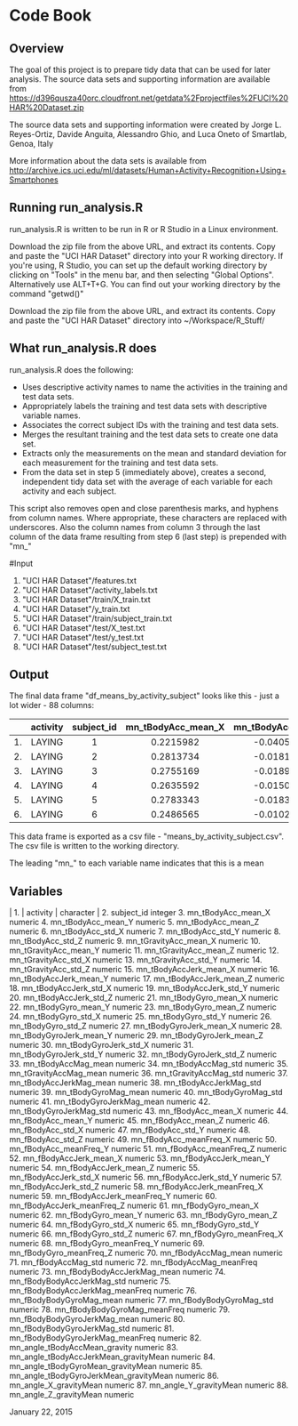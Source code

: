 # Code Book

## Overview
The goal of this project is to prepare tidy data that can be used for later analysis. The source data sets and supporting information are available from https://d396qusza40orc.cloudfront.net/getdata%2Fprojectfiles%2FUCI%20HAR%20Dataset.zip 

The source data sets and supporting information were created by Jorge L. Reyes-Ortiz, Davide Anguita, Alessandro Ghio, and Luca Oneto of Smartlab, Genoa, Italy

More information about the data sets is available from http://archive.ics.uci.edu/ml/datasets/Human+Activity+Recognition+Using+Smartphones

## Running run_analysis.R

run_analysis.R is written to be run in R or R Studio in a Linux environment.

Download the zip file from the above URL, and extract its contents. Copy and paste the "UCI HAR Dataset" directory into your R working directory. 
If you're using, R Studio, you can set up the default working directory by clicking on "Tools" in the menu bar, and then selecting "Global Options". Alternatively use ALT+T+G.
You can find out your working directory by the command "getwd()" 

Download the zip file from the above URL, and extract its contents. Copy and paste the "UCI HAR Dataset" directory into ~/Workspace/R_Stuff/


## What run_analysis.R does

run_analysis.R does the following:
* Uses descriptive activity names to name the activities in the training and test data sets.
* Appropriately labels the training and test data sets with descriptive variable names.
* Associates the correct subject IDs with the training and test data sets.
* Merges the resultant training and the test data sets to create one data set. 
* Extracts only the measurements on the mean and standard deviation for each measurement for the training and test data sets.
* From the data set in step 5 (immediately above), creates a second, independent tidy data set with the average of each variable for each activity and each subject.

This script also removes open and close parenthesis marks, and hyphens from column names. Where appropriate, these characters are replaced with underscores. Also the column names from column 3 through the last column of the data frame resulting from step 6 (last step) is prepended with "mn_"

#Input

1. "UCI HAR Dataset"/features.txt
2. "UCI HAR Dataset"/activity_labels.txt
3. "UCI HAR Dataset"/train/X_train.txt
4. "UCI HAR Dataset"/y_train.txt
5. "UCI HAR Dataset"/train/subject_train.txt
6. "UCI HAR Dataset"/test/X_test.txt
7. "UCI HAR Dataset"/test/y_test.txt
8. "UCI HAR Dataset"/test/subject_test.txt

## Output

The final data frame "df_means_by_activity_subject" looks like this - just a lot wider - 88 columns:

|    | activity | subject_id |  mn_tBodyAcc_mean_X | mn_tBodyAcc_mean_Y | mn_tBodyAcc_mean_Z | mn_tBodyAcc_std_X |
|:--:|:--------:|:----------:|:-------------------:|:------------------:|:------------------:|:-----------------:|
| 1. |  LAYING  |      1     |   0.2215982         | -0.04051395        | -0.1132036         | -0.9280565        |
| 2. |  LAYING  |      2     |   0.2813734         | -0.01815874        | -0.1072456         | -0.9740595        | 
| 3. |  LAYING  |      3     |   0.2755169         | -0.01895568        | -0.1013005         | -0.9827766        |
| 4. |  LAYING  |      4     |   0.2635592         | -0.01500318        | -0.1106882         | -0.9541937        |
| 5. |  LAYING  |      5     |   0.2783343         | -0.01830421        | -0.1079376         | -0.9659345        | 
| 6. |  LAYING  |      6     |   0.2486565         | -0.01025292        | -0.1331196         | -0.9340494        |

This data frame is exported as a csv file - "means_by_activity_subject.csv". The csv file is written to the working directory.

The leading "mn_" to each variable name indicates that this is a mean

## Variables
| 1. | activity					| character |
2.	subject_id					integer
3.	mn_tBodyAcc_mean_X				numeric
4.	mn_tBodyAcc_mean_Y				numeric
5.	mn_tBodyAcc_mean_Z				numeric
6.	mn_tBodyAcc_std_X				numeric
7.	mn_tBodyAcc_std_Y				numeric 
8.	mn_tBodyAcc_std_Z				numeric
9.	mn_tGravityAcc_mean_X				numeric
10.	mn_tGravityAcc_mean_Y				numeric
11.	mn_tGravityAcc_mean_Z				numeric
12.	mn_tGravityAcc_std_X				numeric
13.	mn_tGravityAcc_std_Y				numeric
14.	mn_tGravityAcc_std_Z				numeric
15.	mn_tBodyAccJerk_mean_X				numeric
16.	mn_tBodyAccJerk_mean_Y				numeric
17.	mn_tBodyAccJerk_mean_Z				numeric
18.	mn_tBodyAccJerk_std_X				numeric
19.	mn_tBodyAccJerk_std_Y				numeric
20.	mn_tBodyAccJerk_std_Z				numeric
21.	mn_tBodyGyro_mean_X				numeric
22.	mn_tBodyGyro_mean_Y				numeric
23.	mn_tBodyGyro_mean_Z				numeric
24.	mn_tBodyGyro_std_X				numeric
25.	mn_tBodyGyro_std_Y				numeric
26.	mn_tBodyGyro_std_Z				numeric
27.	mn_tBodyGyroJerk_mean_X				numeric
28.	mn_tBodyGyroJerk_mean_Y				numeric
29.	mn_tBodyGyroJerk_mean_Z				numeric
30.	mn_tBodyGyroJerk_std_X				numeric
31.	mn_tBodyGyroJerk_std_Y				numeric
32.	mn_tBodyGyroJerk_std_Z				numeric
33.	mn_tBodyAccMag_mean				numeric
34.	mn_tBodyAccMag_std				numeric
35.	mn_tGravityAccMag_mean				numeric
36.	mn_tGravityAccMag_std				numeric
37.	mn_tBodyAccJerkMag_mean				numeric
38.	mn_tBodyAccJerkMag_std				numeric
39.	mn_tBodyGyroMag_mean				numeric
40.	mn_tBodyGyroMag_std				numeric
41.	mn_tBodyGyroJerkMag_mean			numeric
42.	mn_tBodyGyroJerkMag_std				numeric
43.	mn_fBodyAcc_mean_X				numeric
44.	mn_fBodyAcc_mean_Y				numeric
45.	mn_fBodyAcc_mean_Z				numeric
46.	mn_fBodyAcc_std_X				numeric
47.	mn_fBodyAcc_std_Y				numeric
48.	mn_fBodyAcc_std_Z				numeric
49.	mn_fBodyAcc_meanFreq_X				numeric
50.	mn_fBodyAcc_meanFreq_Y				numeric
51.	mn_fBodyAcc_meanFreq_Z				numeric
52.	mn_fBodyAccJerk_mean_X				numeric
53.	mn_fBodyAccJerk_mean_Y				numeric
54.	mn_fBodyAccJerk_mean_Z				numeric
55.	mn_fBodyAccJerk_std_X				numeric
56.	mn_fBodyAccJerk_std_Y				numeric
57.	mn_fBodyAccJerk_std_Z				numeric
58.	mn_fBodyAccJerk_meanFreq_X			numeric
59.	mn_fBodyAccJerk_meanFreq_Y			numeric
60.	mn_fBodyAccJerk_meanFreq_Z			numeric
61.	mn_fBodyGyro_mean_X				numeric
62.	mn_fBodyGyro_mean_Y				numeric
63.	mn_fBodyGyro_mean_Z				numeric
64.	mn_fBodyGyro_std_X				numeric
65.	mn_fBodyGyro_std_Y				numeric
66.	mn_fBodyGyro_std_Z				numeric
67.	mn_fBodyGyro_meanFreq_X				numeric
68.	mn_fBodyGyro_meanFreq_Y				numeric
69.	mn_fBodyGyro_meanFreq_Z				numeric
70.	mn_fBodyAccMag_mean				numeric
71.	mn_fBodyAccMag_std				numeric
72.	mn_fBodyAccMag_meanFreq				numeric
73.	mn_fBodyBodyAccJerkMag_mean			numeric
74.	mn_fBodyBodyAccJerkMag_std			numeric
75.	mn_fBodyBodyAccJerkMag_meanFreq			numeric
76.	mn_fBodyBodyGyroMag_mean			numeric
77.	mn_fBodyBodyGyroMag_std				numeric
78.	mn_fBodyBodyGyroMag_meanFreq			numeric
79.	mn_fBodyBodyGyroJerkMag_mean			numeric
80.	mn_fBodyBodyGyroJerkMag_std			numeric
81.	mn_fBodyBodyGyroJerkMag_meanFreq		numeric
82.	mn_angle_tBodyAccMean_gravity			numeric
83.	mn_angle_tBodyAccJerkMean_gravityMean		numeric
84.	mn_angle_tBodyGyroMean_gravityMean		numeric
85.	mn_angle_tBodyGyroJerkMean_gravityMean		numeric
86.	mn_angle_X_gravityMean				numeric
87.	mn_angle_Y_gravityMean				numeric
88.	mn_angle_Z_gravityMean				numeric

January 22, 2015